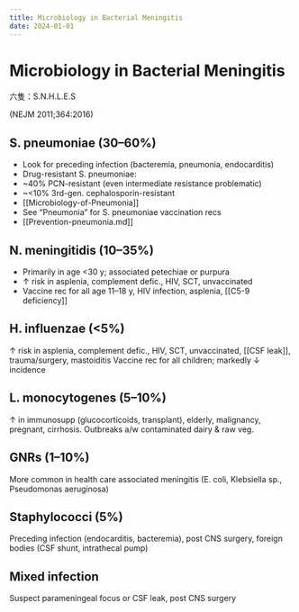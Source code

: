 ```yaml
---
title: Microbiology in Bacterial Meningitis
date: 2024-01-01
---
```

# Microbiology in Bacterial Meningitis

六隻：S.N.H.L.E.S

(NEJM 2011;364:2016)
## S. pneumoniae (30–60%)
- Look for preceding infection (bacteremia, pneumonia, endocarditis)
- Drug-resistant S. pneumoniae:
- ~40% PCN-resistant (even intermediate resistance problematic)
- ~<10% 3rd-gen. cephalosporin-resistant
- [[Microbiology-of-Pneumonia]]
- See “Pneumonia” for S. pneumoniae vaccination recs
- [[Prevention-pneumonia.md]]

## N. meningitidis (10–35%)
- Primarily in age <30 y; associated petechiae or purpura
- ↑ risk in asplenia, complement defic., HIV, SCT, unvaccinated
- Vaccine rec for all age 11–18 y, HIV infection, asplenia, [[C5-9 deficiency]]

## H. influenzae (<5%)
↑ risk in asplenia, complement defic., HIV, SCT, unvaccinated, [[CSF leak]], trauma/surgery, mastoiditis
Vaccine rec for all children; markedly ↓ incidence

## L. monocytogenes (5–10%)
↑ in immunosupp (glucocorticoids, transplant), elderly, malignancy, pregnant, cirrhosis. Outbreaks a/w contaminated dairy & raw veg.

## GNRs (1–10%)
More common in health care associated meningitis (E. coli, Klebsiella sp., Pseudomonas aeruginosa)

## Staphylococci (5%)
Preceding infection (endocarditis, bacteremia), post CNS surgery, foreign bodies (CSF shunt, intrathecal pump)

## Mixed infection
Suspect parameningeal focus or CSF leak, post CNS surgery
